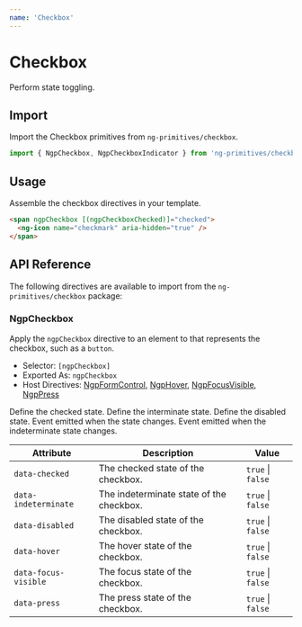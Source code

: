```yaml
---
name: 'Checkbox'
---
```


# Checkbox

Perform state toggling.

<docs-example name="checkbox"></docs-example>

## Import

Import the Checkbox primitives from `ng-primitives/checkbox`.

```ts
import { NgpCheckbox, NgpCheckboxIndicator } from 'ng-primitives/checkbox';
```

## Usage

Assemble the checkbox directives in your template.

```html
<span ngpCheckbox [(ngpCheckboxChecked)]="checked">
  <ng-icon name="checkmark" aria-hidden="true" />
</span>
```

## API Reference

The following directives are available to import from the `ng-primitives/checkbox` package:

### NgpCheckbox

Apply the `ngpCheckbox` directive to an element to that represents the checkbox, such as a `button`.

- Selector: `[ngpCheckbox]`
- Exported As: `ngpCheckbox`
- Host Directives: [NgpFormControl](/primitives/form-field), [NgpHover](/interactions/hover), [NgpFocusVisible](/interactions/focus-visible), [NgpPress](/interactions/press)

<response-field name="ngpCheckboxChecked" type="boolean" default="false">
  Define the checked state.
</response-field>

<response-field name="ngpCheckboxIndeterminate" type="boolean" default="false">
  Define the interminate state.
</response-field>

<response-field name="ngpCheckboxDisabled" type="boolean" default="false">
  Define the disabled state.
</response-field>

<response-field name="ngpCheckboxCheckedChange" type="boolean">
  Event emitted when the state changes.
</response-field>

<response-field name="ngpCheckboxIndeterminateChange" type="boolean">
  Event emitted when the indeterminate state changes.
</response-field>

| Attribute            | Description                              | Value             |
| -------------------- | ---------------------------------------- | ----------------- |
| `data-checked`       | The checked state of the checkbox.       | `true` \| `false` |
| `data-indeterminate` | The indeterminate state of the checkbox. | `true` \| `false` |
| `data-disabled`      | The disabled state of the checkbox.      | `true` \| `false` |
| `data-hover`         | The hover state of the checkbox.         | `true` \| `false` |
| `data-focus-visible` | The focus state of the checkbox.         | `true` \| `false` |
| `data-press`         | The press state of the checkbox.         | `true` \| `false` |
